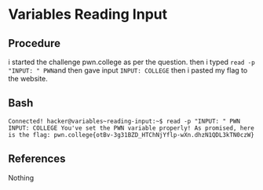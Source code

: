 # Variables Reading Input

## Procedure
i started the challenge pwn.college
as per the question.
then i typed `read -p "INPUT: " PWN`and then gave input `INPUT: COLLEGE`
then i pasted my flag to the website.

## Bash
`Connected!
hacker@variables~reading-input:~$ read -p "INPUT: " PWN
INPUT: COLLEGE
You've set the PWN variable properly! As promised, here is the flag:
pwn.college{otBv-3g31BZD_HTChNjYflp-wXn.dhzN1QDL3kTN0czW}`

## References
Nothing
